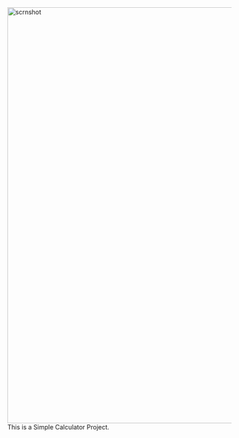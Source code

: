 <img width="936" alt="scrnshot" src="https://github.com/user-attachments/assets/677b95c6-7496-4f19-92b6-514e3c3de5b8" />
This is a Simple Calculator Project.

